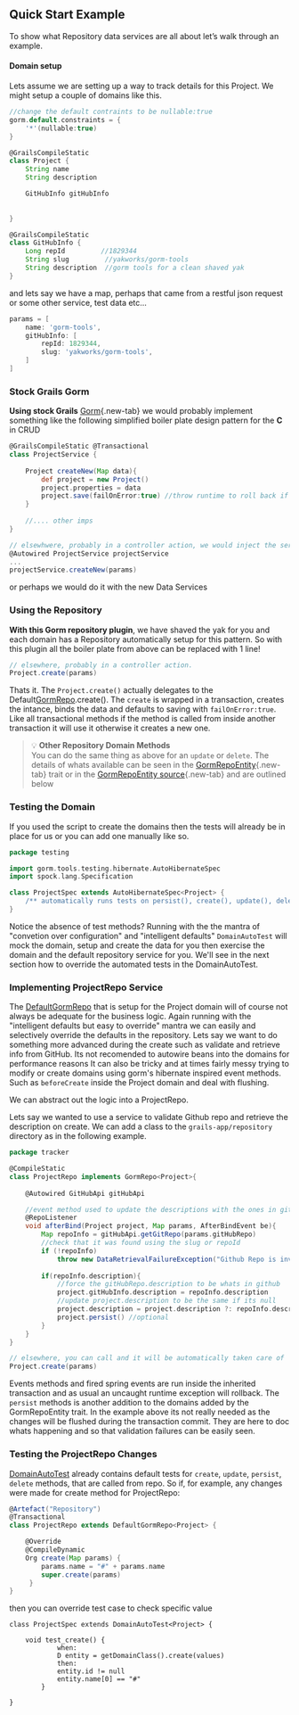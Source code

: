 
## Quick Start Example

To show what Repository data services are all about let’s walk through an example.

#### Domain setup

Lets assume we are setting up a way to track details for this Project. We might setup a couple of domains like this. 

```groovy
//change the default contraints to be nullable:true
gorm.default.constraints = {
    '*'(nullable:true)
}

@GrailsCompileStatic
class Project {
    String name
    String description

    GitHubInfo gitHubInfo 
    
      
}

@GrailsCompileStatic
class GitHubInfo {
    Long repId         //1829344
    String slug         //yakworks/gorm-tools
    String description  //gorm tools for a clean shaved yak
}
```

and lets say we have a map, perhaps that came from a restful json request or some other service, test data etc...

```groovy
params = [
    name: 'gorm-tools',
    gitHubInfo: [
        repId: 1829344,
        slug: 'yakworks/gorm-tools',
    ]
]
```

### Stock Grails Gorm

**Using stock Grails** [Gorm][]{.new-tab} we would probably implement something like the following 
simplified boiler plate design pattern for the **C** in CRUD

```groovy
@GrailsCompileStatic @Transactional
class ProjectService {
    
    Project createNew(Map data){
        def project = new Project()
        project.properties = data
        project.save(failOnError:true) //throw runtime to roll back if error
    }
    
    //.... other imps
}

// elsewhwere, probably in a controller action, we would inject the service and use it to save
@Autowired ProjectService projectService
...
projectService.createNew(params)

```
 or perhaps we would do it with the new Data Services
 
### Using the Repository

**With this Gorm repository plugin**, we have shaved the yak for you and each domain has a Repository automatically 
setup for this pattern. So with this plugin all the boiler plate from above can be replaced with 1 line!

```groovy
// elsewhere, probably in a controller action. 
Project.create(params)
```

Thats it. The `Project.create()` actually delegates to the Default[GormRepo][].create(). The `create` is wrapped in a transaction, creates the intance,
binds the data and defaults to saving with `failOnError:true`. 
Like all transactional methods if the method is called from inside another transaction it will use it
otherwise it creates a new one. 

> :bulb: **Other Repository Domain Methods**  
> You can do the same thing as above for an `update` or `delete`. 
> The details of whats available can be seen in the [GormRepoEntity]{.new-tab} trait or in the [GormRepoEntity source]{.new-tab} and are outlined below

### Testing the Domain

If you used the script to create the domains then the tests will already be in place for us or you can add one manually like so.

```groovy
package testing

import gorm.tools.testing.hibernate.AutoHibernateSpec
import spock.lang.Specification

class ProjectSpec extends AutoHibernateSpec<Project> {
    /** automatically runs tests on persist(), create(), update(), delete().*/
}
```

Notice the absence of test methods? Running with the the mantra of "convetion over configuration" and "intelligent defaults"
`DomainAutoTest` will mock the domain, setup and create the data for you then exercise the domain and the default repository service for you.
We'll see in the next section how to override the automated tests in the DomainAutoTest. 

### Implementing ProjectRepo Service 

The [DefaultGormRepo] that is setup for the Project domain will of course not always be adequate for the business logic.
Again running with the "intelligent defaults but easy to override" mantra we can easily and selectively override the defaults in the repository. 
Lets say we want to do something more advanced during the create such as validate and retrieve info from GitHub. 
Its not recomended to autowire beans into the domains for performance reasons
It can also be tricky and at times fairly messy trying to modify or create domains using gorm's hibernate inspired event methods.
Such as `beforeCreate` inside the Project domain and deal with flushing.

We can abstract out the logic into a ProjectRepo. 

Lets say we wanted to use a service to validate Github repo and retrieve the description on create.
We can add a class to the `grails-app/repository` directory as in the following example.

```groovy
package tracker

@CompileStatic
class ProjectRepo implements GormRepo<Project>{
    
    @Autowired GitHubApi gitHubApi

    //event method used to update the descriptions with the ones in github
    @RepoListener
    void afterBind(Project project, Map params, AfterBindEvent be){
        Map repoInfo = gitHubApi.getGitRepo(params.gitHubRepo)
        //check that it was found using the slug or repoId
        if (!repoInfo) 
            throw new DataRetrievalFailureException("Github Repo is invalid for ${params.gitHubInfo}")
        
        if(repoInfo.description){
            //force the gitHubRepo.description to be whats in github
            project.gitHubInfo.description = repoInfo.description
            //update project.description to be the same if its null
            project.description = project.description ?: repoInfo.description
            project.persist() //optional
        }
    }
}

// elsewhere, you can call and it will be automatically taken care of
Project.create(params)

```

Events methods and fired spring events are run inside the inherited transaction and as usual an uncaught runtime exception will rollback.
The `persist` methods is another addition to the domains added by the GormRepoEntity trait. In the example above its not really needed as 
the changes will be flushed during the transaction commit. They are here to doc whats happening 
and so that validation failures can be easily seen.

### Testing the ProjectRepo Changes

[DomainAutoTest] already contains default tests for `create`, `update`, `persist`, `delete` methods, that are called from 
repo. So if, for example, any changes were made for create method for ProjectRepo:

```groovy
@Artefact("Repository")
@Transactional
class ProjectRepo extends DefaultGormRepo<Project> {

    @Override
    @CompileDynamic
    Org create(Map params) {
        params.name = "#" + params.name 
        super.create(params)
     }
}
```
then you can override test case to check specific value 

```
class ProjectSpec extends DomainAutoTest<Project> {
    
    void test_create() {
            when:
            D entity = getDomainClass().create(values)
            then:
            entity.id != null
            entity.name[0] == "#"
        }
    
}
```


[RepositoryApi]: https://yakworks.github.io/gorm-tools/api/gorm/tools/repository/RepositoryApi.html
[GormRepo]: https://yakworks.github.io/gorm-tools/api/gorm/tools/repository/GormRepo.html
[GormRepo source]: https://github.com/yakworks/gorm-tools/blob/master/plugin/src/main/groovy/gorm/tools/repository/GormRepo.groovy
[DefaultGormRepo]: https://yakworks.github.io/gorm-tools/api/gorm/tools/repository/DefaultGormRepo.html
[GormRepoEntity]: https://yakworks.github.io/gorm-tools/api/gorm/tools/repository/GormRepoEntity.html
[GormRepoEntity source]: https://github.com/yakworks/gorm-tools/blob/master/plugin/src/main/groovy/gorm/tools/repository/GormRepoEntity.groovy
[Gorm]: http://gorm.grails.org/latest/hibernate/manual/index.html
[DomainException]: https://github.com/yakworks/gorm-tools/blob/master/plugin/src/main/groovy/grails/plugin/repository/DomainException.groovy
[GormToolsTest]: https://github.com/yakworks/gorm-tools/blob/master/plugin/src/main/groovy/gorm/tools/testing/GormToolsTest.groovy
[GormToolsHibernateSpec]: https://github.com/yakworks/gorm-tools/blob/master/plugin/src/main/groovy/gorm/tools/testing/GormToolsHibernateSpec.groovy
[DomainAutoTest]: https://yakworks.github.io/gorm-tools/api/gorm/tools/testing/DomainAutoTest.html
